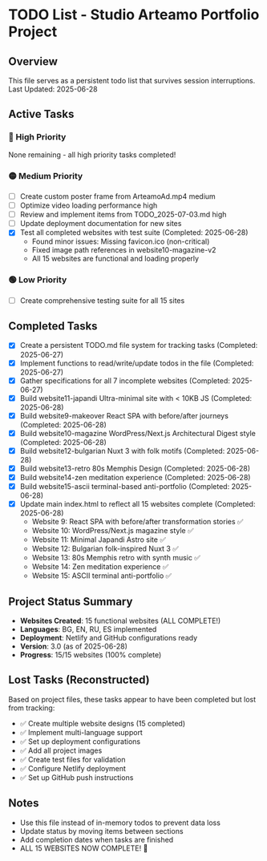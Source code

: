 # TODO List - Studio Arteamo Portfolio Project

## Overview
This file serves as a persistent todo list that survives session interruptions.
Last Updated: 2025-06-28

## Active Tasks

### 🔴 High Priority
None remaining - all high priority tasks completed!

### 🟡 Medium Priority  
- [ ] Create custom poster frame from ArteamoAd.mp4 medium
- [ ] Optimize video loading performance high
- [ ] Review and implement items from TODO_2025-07-03.md high
- [ ] Update deployment documentation for new sites
- [x] Test all completed websites with test suite (Completed: 2025-06-28)
  - Found minor issues: Missing favicon.ico (non-critical)
  - Fixed image path references in website10-magazine-v2
  - All 15 websites are functional and loading properly

### 🟢 Low Priority
- [ ] Create comprehensive testing suite for all 15 sites

## Completed Tasks
<!-- Move completed items here with completion date -->
- [x] Create a persistent TODO.md file system for tracking tasks (Completed: 2025-06-27)
- [x] Implement functions to read/write/update todos in the file (Completed: 2025-06-27)
- [x] Gather specifications for all 7 incomplete websites (Completed: 2025-06-27)
- [x] Build website11-japandi Ultra-minimal site with < 10KB JS (Completed: 2025-06-28)
- [x] Build website9-makeover React SPA with before/after journeys (Completed: 2025-06-28)
- [x] Build website10-magazine WordPress/Next.js Architectural Digest style (Completed: 2025-06-28)
- [x] Build website12-bulgarian Nuxt 3 with folk motifs (Completed: 2025-06-28)
- [x] Build website13-retro 80s Memphis Design (Completed: 2025-06-28)
- [x] Build website14-zen meditation experience (Completed: 2025-06-28)
- [x] Build website15-ascii terminal-based anti-portfolio (Completed: 2025-06-28)
- [x] Update main index.html to reflect all 15 websites complete (Completed: 2025-06-28)
  - Website 9: React SPA with before/after transformation stories ✅
  - Website 10: WordPress/Next.js magazine style ✅
  - Website 11: Minimal Japandi Astro site ✅
  - Website 12: Bulgarian folk-inspired Nuxt 3 ✅
  - Website 13: 80s Memphis retro with synth music ✅
  - Website 14: Zen meditation experience ✅
  - Website 15: ASCII terminal anti-portfolio ✅

## Project Status Summary
- **Websites Created**: 15 functional websites (ALL COMPLETE!)
- **Languages**: BG, EN, RU, ES implemented
- **Deployment**: Netlify and GitHub configurations ready
- **Version**: 3.0 (as of 2025-06-28)
- **Progress**: 15/15 websites (100% complete)

## Lost Tasks (Reconstructed)
Based on project files, these tasks appear to have been completed but lost from tracking:
- ✅ Create multiple website designs (15 completed)
- ✅ Implement multi-language support
- ✅ Set up deployment configurations
- ✅ Add all project images
- ✅ Create test files for validation
- ✅ Configure Netlify deployment
- ✅ Set up GitHub push instructions

## Notes
- Use this file instead of in-memory todos to prevent data loss
- Update status by moving items between sections
- Add completion dates when tasks are finished
- ALL 15 WEBSITES NOW COMPLETE! 🎉